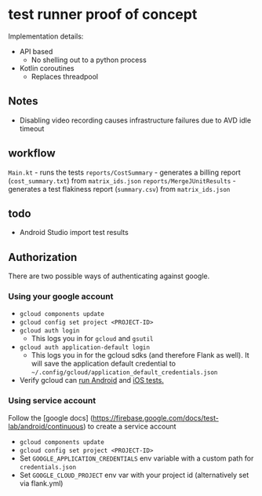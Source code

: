 # test runner proof of concept

Implementation details:

- API based
  - No shelling out to a python process
- Kotlin coroutines
  - Replaces threadpool

## Notes

- Disabling video recording causes infrastructure failures due to AVD idle timeout

## workflow

`Main.kt` - runs the tests
`reports/CostSummary` - generates a billing report (`cost_summary.txt`) from `matrix_ids.json`
`reports/MergeJUnitResults` - generates a test flakiness report (`summary.csv`) from `matrix_ids.json`

## todo

- Android Studio import test results

## Authorization

There are two possible ways of authenticating against google.

### Using your google account

- `gcloud components update`
- `gcloud config set project <PROJECT-ID>`
- `gcloud auth login`
    - This logs you in for `gcloud` and `gsutil`
- `gcloud auth application-default login`
    - This logs you in for the gcloud sdks (and therefore Flank as well). It will save the application default
      credential to `~/.config/gcloud/application_default_credentials.json`
- Verify gcloud can [run Android](https://firebase.google.com/docs/test-lab/android/continuous) and [iOS tests.](https://firebase.google.com/docs/test-lab/ios/command-line)

### Using service account

Follow the [google docs] (https://firebase.google.com/docs/test-lab/android/continuous) to create a service account
- `gcloud components update`
- `gcloud config set project <PROJECT-ID>`
- Set `GOOGLE_APPLICATION_CREDENTIALS` env variable with a custom path for `credentials.json`
- Set `GOOGLE_CLOUD_PROJECT` env var with your project id (alternatively set via flank.yml)

